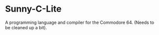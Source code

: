 # Sunny-C-Lite
A programming language and compiler for the Commodore 64. (Needs to be cleaned up a bit).
